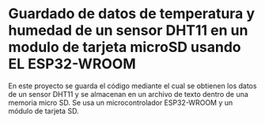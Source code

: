 # Guardado de datos de temperatura y humedad de un sensor DHT11 en  un modulo de tarjeta microSD usando EL ESP32-WROOM
 En este proyecto se guarda el código mediante el cual se obtienen los datos de un sensor DHT11  y se almacenan en un archivo de texto dentro de una memoria micro SD. Se usa un microcontrolador ESP32-WROOM y un módulo de tarjeta SD. 
